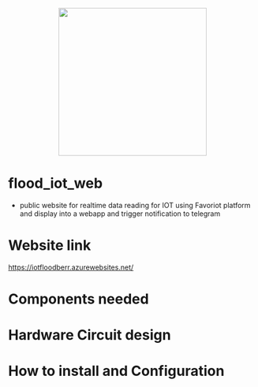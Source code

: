 <p align="center">
  <img width="300" height="300" src="https://github.com/codecinn27/flood_iot_web/assets/103735025/aa9c1eef-15e5-4211-9706-2665973fc4f8">
</p>


# flood_iot_web
- public website for realtime data reading for IOT using Favoriot platform and display into a webapp and trigger notification to telegram 

# Website link
https://iotfloodberr.azurewebsites.net/

# Components needed

# Hardware Circuit design 

# How to install and Configuration


